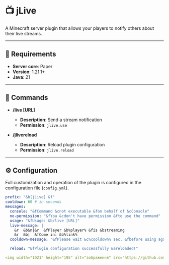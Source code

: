 # 📺 jLive

A Minecraft server plugin that allows your players to notify others about their live streams.

---

## 📝 Requirements

- **Server core**: Paper
- **Version**: 1.21.1+
- **Java**: 21

---

## 📜 Commands

- **/live [URL]**
    - **Description**: Send a stream notification
    - **Permission**: `jlive.use`

- **/jlivereload**
    - **Description**: Reload plugin configuration
    - **Permission**: `jlive.reload`

---

## ⚙ Configuration

Full customization and operation of the plugin is configured in the configuration file (`config.yml`).

```yaml
prefix: "&b[jLive] &f"
cooldown: 60 # in seconds
messages:
  console: "&fCommand &cnot executable &fon behalf of &cConsole"
  no-permission: "&fYou &cdon't have permission &fto use the command"
  usage: "&fUsage: &b/live [URL]"
  live-message: |
    &r  &b&n|&r  &fPlayer &b%player% &fis &bstreaming
    &r  &b|  &fCome in: &b%link%
  cooldown-message: "&fPlease wait &c%cooldown% sec. &fbefore using again!"

  reload: "&fPlugin configuration successfully &areloaded!"

<img width="1021" height="195" alt="зображення" src="https://github.com/user-attachments/assets/3b06d92c-2305-478f-9e08-cc2c7bc844e9" />
